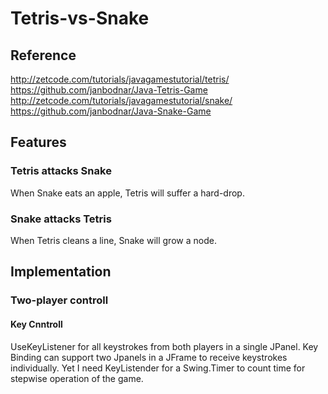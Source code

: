 # Tetris-vs-Snake
## Reference
http://zetcode.com/tutorials/javagamestutorial/tetris/
https://github.com/janbodnar/Java-Tetris-Game
http://zetcode.com/tutorials/javagamestutorial/snake/
https://github.com/janbodnar/Java-Snake-Game
## Features
### Tetris attacks Snake
When Snake eats an apple, Tetris will suffer a hard-drop.
### Snake attacks Tetris
When Tetris cleans a line, Snake will grow a node.
## Implementation
### Two-player controll
#### Key Cnntroll
UseKeyListener for all keystrokes from both players in a single JPanel.
Key Binding can support two Jpanels in a JFrame to receive keystrokes individually.
Yet I need KeyListender for a Swing.Timer to count time for stepwise operation of the game.


